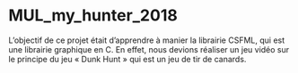 # MUL_my_hunter_2018

L’objectif de ce projet était d’apprendre à manier la librairie CSFML, qui est une librairie graphique en C. En effet, nous devions réaliser un jeu vidéo sur le principe du jeu « Dunk Hunt » qui est un jeu de tir de canards.
